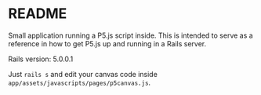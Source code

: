 # README

Small application running a P5.js script inside. This is intended to serve as a reference in how to get P5.js up and running in a Rails server.

Rails version: 5.0.0.1

Just `rails s` and edit your canvas code inside `app/assets/javascripts/pages/p5canvas.js`.
